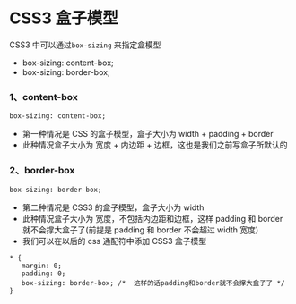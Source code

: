 # CSS3 盒子模型

CSS3 中可以通过`box-sizing` 来指定盒模型

- box-sizing: content-box;
- box-sizing: border-box;

### 1、content-box

```
box-sizing: content-box;
```

- 第一种情况是 CSS 的盒子模型，盒子大小为 width + padding + border
- 此种情况盒子大小为 宽度 + 内边距 + 边框，这也是我们之前写盒子所默认的

### 2、border-box

```
box-sizing: border-box;
```

- 第二种情况是 CSS3 的盒子模型，盒子大小为 width
- 此种情况盒子大小为 宽度，不包括内边距和边框，这样 padding 和 border 就不会撑大盒子了(前提是 padding 和 border 不会超过
  width 宽度)
- 我们可以在以后的 css 通配符中添加 CSS3 盒子模型

```
* {
   margin: 0;
   padding: 0;
   box-sizing: border-box; /*  这样的话padding和border就不会撑大盒子了 */
}
```

